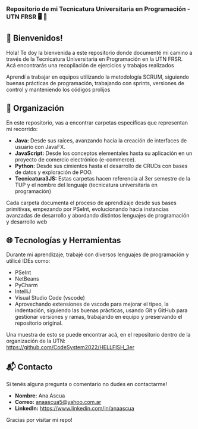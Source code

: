 ### Repositorio de mi Tecnicatura Universitaria en Programación - UTN FRSR 🖥️ 🚀 

## 👋 Bienvenidos!

Hola! Te doy la bienvenida a este repositorio donde documenté mi camino a través de la Tecnicatura Universitaria en Programación en la UTN FRSR. Acá encontrarás una recopilación de ejercicios y trabajos realizados

Aprendí a trabajar en equipos utilizando la metodología SCRUM, siguiendo buenas prácticas de programación, trabajando con sprints, versiones de control y manteniendo los códigos prolijos

## 📂 Organización

En este repositorio, vas a encontrar carpetas específicas que representan mi recorrido:

- **Java:** Desde sus raíces, avanzando hacia la creación de interfaces de usuario con JavaFX.
- **JavaScript:** Desde los conceptos elementales hasta su aplicación en un proyecto de comercio electrónico (e-commerce).
- **Python:** Desde sus cimientos hasta el desarrollo de CRUDs con bases de datos y exploración de POO.
- **Tecnicatura3JS:** Estas carpetas hacen referencia al 3er semestre de la TUP y el nombre del lenguaje (tecnicatura universitaria en programación)

Cada carpeta documenta el proceso de aprendizaje desde sus bases primitivas, empezando por PSeInt, evolucionando hacia instancias avanzadas de desarrollo y abordando distintos lenguajes de programación y desarrollo web


## 🌐 Tecnologías y Herramientas

Durante mi aprendizaje, trabajé con diversos lenguajes de programación y utilicé IDEs como: 
- PSeInt 
- NetBeans
- PyCharm
- IntelliJ
- Visual Studio Code (vscode)
- Aprovechando extensiones de vscode para mejorar el tipeo, la indentación, siguiendo las buenas prácticas, usando Git y GitHub para gestionar versiones y ramas, trabajando en equipo y preservando el repositorio original.

Una muestra de esto se puede encontrar acá, en el repositorio dentro de la organización de la UTN: https://github.com/CodeSystem2022/HELLFISH_3er

## 📬 Contacto

Si tenés alguna pregunta o comentario no dudes en contactarme!

- **Nombre:** Ana Ascua
- **Correo:** anaascua5@yahoo.com.ar
- **LinkedIn:** https://www.linkedin.com/in/anaascua

Gracias por visitar mi repo!
